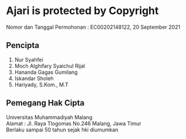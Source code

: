 

# Ajari is protected by Copyright
  Nomor dan Tanggal Permohonan : EC00202148122, 20 September 2021
## Pencipta
  1) Nur Syahfei 
  2) Moch Alghifary Syaichul Rijal 
  3) Hananda Gagas Gumilang  
  4) Iskandar Sholeh 
  5) Hariyady, S.Kom., M.T

## Pemegang Hak Cipta
<p>
  Universitas Muhammadiyah Malang <br/>
  Alamat : Jl. Raya Tlogomas No.246 Malang, Jawa Timur <br/>
  Berlaku sampai 50 tahun sejak hki diumumkan <br/>
</p>
